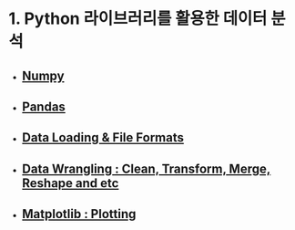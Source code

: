 # 1. Python 라이브러리를 활용한 데이터 분석

- ## [Numpy](https://github.com/yurrrri/python_for_data_analysis/blob/master/dataloading_and_file_formats.ipynb)
- ## [Pandas](https://github.com/yurrrri/python_for_data_analysis/blob/master/pandas_study.ipynb)
- ## [Data Loading & File Formats](https://github.com/yurrrri/python_for_data_analysis/blob/master/dataloading_and_file_formats.ipynb)
- ## [Data Wrangling : Clean, Transform, Merge, Reshape and etc](https://github.com/yurrrri/python_for_data_analysis/blob/master/data_wrangling.md)
- ## [Matplotlib : Plotting](https://github.com/yurrrri/python_for_data_analysis/blob/master/plotting.ipynb)
